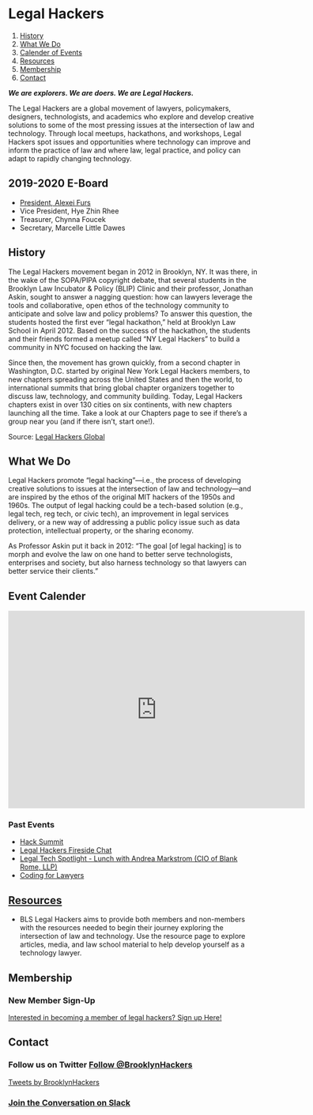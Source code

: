 # Legal Hackers

1. [History](#history)
2. [What We Do](#what-we-do)
3. [Calender of Events](#event-calender)
4. [Resources](#resources)
5. [Membership](#membership)
6. [Contact](#contact)

***We are explorers. We are doers. We are Legal Hackers.***

  The Legal Hackers are a global movement of lawyers, policymakers, designers, technologists, and academics who explore and develop creative solutions to some of the most pressing issues at the intersection of law and technology. Through local meetups, hackathons, and workshops, Legal Hackers spot issues and opportunities where technology can improve and inform the practice of law and where law, legal practice, and policy can adapt to rapidly changing technology.

## 2019-2020 E-Board

* [President, Alexei Furs](alexei.furs@brooklaw.edu)
* Vice President, Hye Zhin Rhee
* Treasurer, Chynna Foucek
* Secretary, Marcelle Little Dawes

## History
  The Legal Hackers movement began in 2012 in Brooklyn, NY. It was there, in the wake of the SOPA/PIPA copyright debate, that several students in the Brooklyn Law Incubator & Policy (BLIP) Clinic and their professor, Jonathan Askin, sought to answer a nagging question: how can lawyers leverage the tools and collaborative, open ethos of the technology community to anticipate and solve law and policy problems? To answer this question, the students hosted the first ever “legal hackathon,” held at Brooklyn Law School in April 2012. Based on the success of the hackathon, the students and their friends formed a meetup called “NY Legal Hackers” to build a community in NYC focused on hacking the law.
                            
  Since then, the movement has grown quickly, from a second chapter in Washington, D.C. started by original New York Legal Hackers members, to new chapters spreading across the United States and then the world, to international summits that bring global chapter organizers together to discuss law, technology, and community building. Today, Legal Hackers chapters exist in over 130 cities on six continents, with new chapters launching all the time. Take a look at our Chapters page to see if there’s a group near you (and if there isn’t, start one!).

Source: [Legal Hackers Global](https://legalhackers.org/our-story/)

## What We Do

  Legal Hackers promote “legal hacking”—i.e., the process of developing creative solutions to issues at the intersection of law and technology—and are inspired by the ethos of the original MIT hackers of the 1950s and 1960s. The output of legal hacking could be a tech-based solution (e.g., legal tech, reg tech, or civic tech), an improvement in legal services delivery, or a new way of addressing a public policy issue such as data protection, intellectual property, or the sharing economy. 
  
 As Professor Askin put it back in 2012:
“The goal [of legal hacking] is to morph and evolve the law on one hand to better serve technologists, enterprises and society, but also harness technology so that lawyers can better service their clients.”

## Event Calender

<iframe src="https://calendar.google.com/calendar/b/3/embed?height=400&amp;wkst=1&amp;bgcolor=%23AD1457&amp;ctz=America%2FNew_York&amp;src=YmxzbGVnYWxoYWNrZXJzQGdtYWlsLmNvbQ&amp;src=YWRkcmVzc2Jvb2sjY29udGFjdHNAZ3JvdXAudi5jYWxlbmRhci5nb29nbGUuY29t&amp;src=ZW4udXNhI2hvbGlkYXlAZ3JvdXAudi5jYWxlbmRhci5nb29nbGUuY29t&amp;color=%23039BE5&amp;color=%2333B679&amp;color=%230B8043&amp;mode=AGENDA&amp;title=Legal%20Hackers%20-%20Brooklyn%20Law%20School%20" style="border-width:0" width="600" height="400" frameborder="0" scrolling="no"></iframe>

### Past Events
- [Hack Summit](https://user-images.githubusercontent.com/34072582/51286922-2a451b80-19c3-11e9-9a1a-a731a58eb75c.png)
- [Legal Hackers Fireside Chat](https://user-images.githubusercontent.com/34072582/51286962-56f93300-19c3-11e9-8aba-0496c995db81.png)
- [Legal Tech Spotlight - Lunch with Andrea Markstrom (CIO of Blank Rome, LLP)](https://user-images.githubusercontent.com/34072582/47933355-c07ca180-deaa-11e8-9364-25a2e1c92318.png)
- [Coding for Lawyers](https://user-images.githubusercontent.com/34072582/47150574-f31c7c80-d2a4-11e8-8fc1-4e50d4e42cbb.png)


## [Resources](https://blslegalhackers.github.io/Home/resources)
- BLS Legal Hackers aims to provide both members and non-members with the resources needed to begin their journey exploring the intersection of law and technology. Use the resource page to explore articles, media, and law school material to help develop yourself as a technology lawyer.

## Membership

### New Member Sign-Up
[Interested in becoming a member of legal hackers? Sign up Here!](https://forms.gle/oSDL2KcW64vthqEG8)

## Contact

### Follow us on Twitter <a href="https://twitter.com/BrooklynHackers?ref_src=twsrc%5Etfw" class="twitter-follow-button" data-show-count="false">Follow @BrooklynHackers</a><script async src="https://platform.twitter.com/widgets.js" charset="utf-8"></script>

<a class="twitter-timeline" href="https://twitter.com/BrooklynHackers?ref_src=twsrc%5Etfw">Tweets by BrooklynHackers</a> <script async src="https://platform.twitter.com/widgets.js" charset="utf-8"></script>

### [Join the Conversation on Slack](https://blslegalhackers.slack.com)
